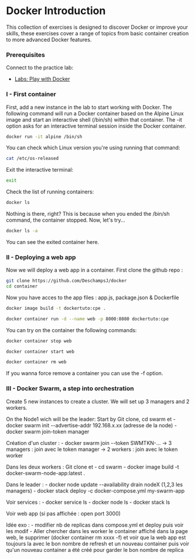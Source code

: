 # Docker Introduction

This collection of exercises is designed to discover Docker or improve your skills, these exercises cover a range of topics from basic container creation to more advanced Docker features.

### Prerequisites

Connect to the practice lab:

- [Labs: Play with Docker](https://labs.play-with-docker.com/)

### I - First container

First, add a new instance in the lab to start working with Docker.
The following command will run a Docker container based on the Alpine Linux image and start an interactive shell (/bin/sh) within that container.
The -it option asks for an interactive terminal session inside the Docker container.
```bash
docker run -it alpine /bin/sh
```

You can check which Linux version you're using running that command:
```bash
cat /etc/os-released
```

Exit the interactive terminal:
```bash
exit
```

Check the list of running containers:
```bash
docker ls
```

Nothing is there, right? This is because when you ended the /bin/sh command, the container stopped. Now, let's try...
```bash
docker ls -a
```
You can see the exited container here.

### II - Deploying a web app

Now we will deploy a web app in a container.
First clone the github repo :
```bash
git clone https://github.com/DeschampsJ/docker
cd container
```

Now you have acces to the app files : app.js, package.json & Dockerfile
```bash
docker image build -t dockertuto:cpe .
```

```bash
docker container run -d --name web -p 8000:8080 dockertuto:cpe
```

You can try on the container the following commands:
```bash
docker container stop web
```
```bash
docker container start web
```
```bash
docker container rm web
```
If you wanna force remove a container you can use the -f option.

### III - Docker Swarm, a step into orchestration

Create 5 new instances to create a cluster.
We will set up 3 managers and 2 workers.

On the Node1 wich will be the leader:
Start by 
Git clone, cd swarm et 
	- docker swarm init --advertise-addr 192.168.x.xx (adresse de la node)
	- docker swarm join-token manager

Création d'un cluster : 
	- docker swarm join --token SWMTKN-…
-> 3 managers : join avec le token manager
-> 2 workers : join avec le token worker

Dans les deux workers :
Git clone et 
	- cd swarm
	- docker image build -t docker-swarm-node-app:latest .

Dans le leader :
	- docker node update --availability drain nodeX (1,2,3 les managers)
	- docker stack deploy -c docker-compose.yml my-swarm-app

Voir services :
	- docker service ls
	- docker node ls
	- docker stack ls

Voir web app (si pas affichée : open port 3000)

Idée exo :
	- modifier nb de replicas dans compose.yml et deploy puis voir les modif
	- Aller chercher dans les worker le container affiché dans la page web, le supprimer (docker container rm xxxx -f) et voir que la web app est toujours la avec le bon nombre de refresh et un nouveau container puis voir qu'un nouveau container a été créé pour garder le bon nombre de replica
